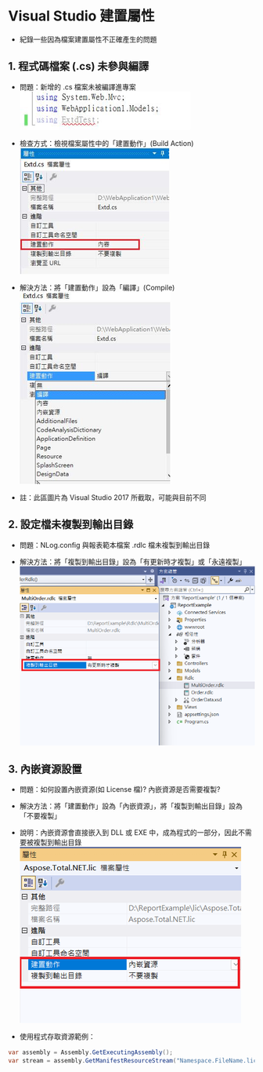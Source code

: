 # Visual Studio 建置屬性

- 紀錄一些因為檔案建置屬性不正確產生的問題

## 1. 程式碼檔案 (.cs) 未參與編譯

- 問題：新增的 .cs 檔案未被編譯進專案  
![](01.jpg)

- 檢查方式：檢視檔案屬性中的「建置動作」(Build Action)  
![](02.jpg)

- 解決方法：將「建置動作」設為「編譯」(Compile)  
![](03.jpg)

- 註：此區圖片為 Visual Studio 2017 所截取，可能與目前不同

## 2. 設定檔未複製到輸出目錄

- 問題：NLog.config 與報表範本檔案 .rdlc 檔未複製到輸出目錄

- 解決方法：將「複製到輸出目錄」設為「有更新時才複製」或「永遠複製」
![](04.png)


## 3. 內嵌資源設置

- 問題：如何設置內嵌資源(如 License 檔)? 內嵌資源是否需要複製?

- 解決方法：將「建置動作」設為「內嵌資源」，將「複製到輸出目錄」設為「不要複製」

- 說明：內嵌資源會直接嵌入到 DLL 或 EXE 中，成為程式的一部分，因此不需要被複製到輸出目錄
![](05.png)

- 使用程式存取資源範例：
```csharp
var assembly = Assembly.GetExecutingAssembly();
var stream = assembly.GetManifestResourceStream("Namespace.FileName.lic");
```